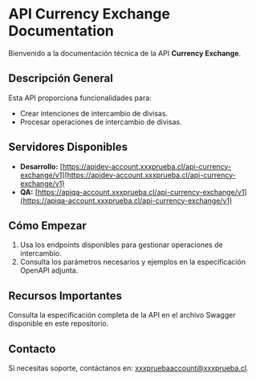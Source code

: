# API Currency Exchange Documentation

Bienvenido a la documentación técnica de la API **Currency Exchange**.

## Descripción General

Esta API proporciona funcionalidades para:
- Crear intenciones de intercambio de divisas.
- Procesar operaciones de intercambio de divisas.

## Servidores Disponibles

- **Desarrollo:** [https://apidev-account.xxxprueba.cl/api-currency-exchange/v1](https://apidev-account.xxxprueba.cl/api-currency-exchange/v1)
- **QA:** [https://apiqa-account.xxxprueba.cl/api-currency-exchange/v1](https://apiqa-account.xxxprueba.cl/api-currency-exchange/v1)

## Cómo Empezar

1. Usa los endpoints disponibles para gestionar operaciones de intercambio.
2. Consulta los parámetros necesarios y ejemplos en la especificación OpenAPI adjunta.

## Recursos Importantes

Consulta la especificación completa de la API en el archivo Swagger disponible en este repositorio.

## Contacto

Si necesitas soporte, contáctanos en: [xxxpruebaaccount@xxxprueba.cl](mailto:xxxpruebaaccount@xxxprueba.cl).
